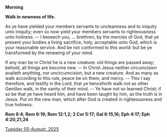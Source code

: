 **Morning**

**Walk in newness of life.**
 
As ye have yielded your members servants to uncleanness and to iniquity unto iniquity; even so now yield your members servants to righteousness unto holiness. -- I beseech you, ... brethren, by the mercies of God, that ye present your bodies a living sacrifice, holy, acceptable unto God, which is your reasonable service. And be not conformed to this world: but be ye transformed by the renewing of your mind.
 
If any man be in Christ he is a new creature: old things are passed away; behold, all things are become new. -- In Christ Jesus neither circumcision availeth anything, nor uncircumcision, but a new creature. And as many as walk according to this rule, peace be on them, and mercy. -- This I say therefore, and testify in the Lord, that ye henceforth walk not as other Gentiles walk, in the vanity of their mind. -- Ye have not so learned Christ; if so be that ye have heard him, and have been taught by him, as the truth is in Jesus. Put on the new man, which after God is created in righteousness and true holiness.  

**Rom 6:4; Rom 6:19; Rom 12:1,2; 2 Cor 5:17; Gal 6:15,16; Eph 4:17; Eph 4:20,21,24**

[Tuesday 05-August, 2025](https://t.me/daily_light)
